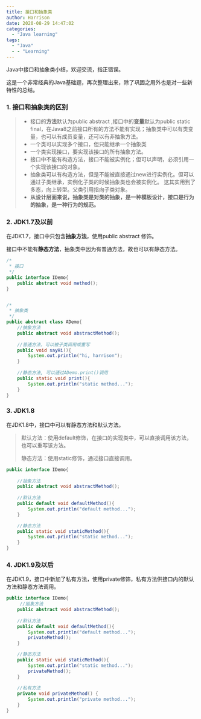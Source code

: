 ```yaml
---
title: 接口和抽象类
author: Harrison
date: 2020-08-29 14:47:02
categories:
  - "Java learning"
tags:
  - "Java"
  - - "Learning"
---
```


Java中接口和抽象类小结，欢迎交流，指正错误。

<!-- more -->

这是一个非常经典的Java基础题，再次整理出来，除了巩固之用外也是对一些新特性的总结。



### 1. 接口和抽象类的区别

> + 接口的**方法**默认为public abstract ,接口中的**变量**默认为public static final，在Java8之前接口所有的方法不能有实现；抽象类中可以有类变量，也可以有成员变量，还可以有非抽象方法。
> +  一个类可以实现多个接口，但只能继承一个抽象类
> + 一个类实现接口，要实现该接口的所有抽象方法。
> + 接口中不能有构造方法，接口不能被实例化；但可以声明，必须引用一个实现该接口的对象。
> + 抽象类可以有构造方法，但是不能被直接通过new进行实例化。但可以通过子类继承，实例化子类的时候抽象类也会被实例化。
>    这其实用到了多态，向上转型。父类引用指向子类对象。
> + **从设计层面来说，抽象类是对类的抽象，是一种模板设计，接口是行为的抽象，是一种行为的规范。**



### 2. JDK1.7及以前

在JDK1.7，接口中只包含**抽象方法**，使用public abstract 修饰。

接口中不能有**静态方法**，抽象类中因为有普通方法，故也可以有静态方法。

```java
/*
 * 接口
 */
public interface IDemo{
    public abstract void method();
}


/*
 * 抽象类
 */
public abstract class ADemo{
    //抽象方法
    public abstract void abstractMethod();
    
    //普通方法，可以被子类调用或重写
    public void sayHi(){
        System.out.println("hi, harrison");
    }
    
    //静态方法, 可以通过ADemo.print()调用
    public static void print(){
        System.out.println("static method...");
    }
}
```



### 3. JDK1.8

在JDK1.8中，接口中可以有静态方法和默认方法。

> 默认方法：使用default修饰，在接口的实现类中，可以直接调用该方法，也可以重写该方法。
>
> 静态方法：使用static修饰，通过接口直接调用。

```java
public interface IDemo{
    
    //抽象方法
    public abstract void abstractMethod();
    
    //默认方法
    public default void defaultMethod(){
        System.out.println("default method...");
    }

    //静态方法
    public static void staticMethod(){
        System.out.println("static method...");
    }
}
```



### 4. JDK1.9及以后

在JDK1.9，接口中新加了私有方法，使用private修饰，私有方法供接口内的默认方法和静态方法调用。

```java
public interface IDemo{
     //抽象方法
    public abstract void abstractMethod();
    
    //默认方法
    public default void defaultMethod(){
        System.out.println("default method...");
        privateMethod();
    }

    //静态方法
    public static void staticMethod(){
        System.out.println("static method...");
        privateMethod();
    }
    
    //私有方法
    private void privateMethod() {
        System.out.println("private method...");
    }
} 
```

